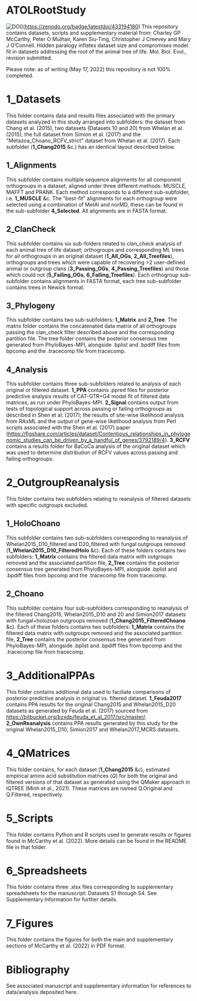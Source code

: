 # ATOLRootStudy
![DOI](https://zenodo.org/badge/433194180.svg)](https://zenodo.org/badge/latestdoi/433194180)
This repository contains datasets, scripts and supplementary material from:
Charley GP McCarthy, Peter O Mulhair, Karen Siu-Ting, Christopher J Creevey and Mary J O’Connell. Hidden paralogy inflates dataset size and compromises model fit in datasets addressing the root of the animal tree of life. Mol. Biol. Evol., revision submitted.

Please note: as of writing (May 17, 2022) this repository is not 100% completed.

# 1_Datasets
This folder contains data and results files associated with the primary datasets analyzed in this study arranged into subfolders: the dataset from Chang et al. (2015), two datasets (Datasets 10 and 20) from Whelan et al. (2015), the full dataset from Simion et al. (2017) and the "Metazoa_Choano_RCFV_strict" dataset from Whelan et al. (2017). Each subfolder (**1_Chang2015** &c.) has an identical layout described below.

## 1_Alignments
This subfolder contains multiple sequence alignments for all component orthogroups in a dataset, aligned under three different methods: MUSCLE, MAFFT and PRANK. Each method corresponds to a different sub-subfolder, i.e. **1_MUSCLE** &c. The "best-fit" alignments for each orthogroup were selected using a combination of MetAl and norMD, these can be found in the sub-subfolder **4_Selected**. All alignments are in FASTA format.

## 2_ClanCheck
This subfolder contains six sub-folders related to clan_check analysis of each animal tree of life dataset; orthogroups and corresponding ML trees for all orthogroups in an original dataset (**1_All_OGs**, **2_All_Treefiles**), orthogroups and trees which were capable of recovering >2 user-defined animal or outgroup clans (**3_Passing_OGs**, **4_Passing_Treefiles**) and those which could not (**5_Failing_OGs**, **6_Failing_Treefiles**). Each orthogroup sub-subfolder contains alignments in FASTA format, each tree sub-subfolder contains trees in Newick format.

## 3_Phylogeny
This subfolder contains two sub-subfolders: **1_Matrix** and **2_Tree**. The matrix folder contains the concatenated data matrix of all orthogroups passing the clan_check filter described above and the corresponding partition file. The tree folder contains the posterior consensus tree generated from PhyloBayes-MPI, alongside .bplist and .bpdiff files from bpcomp and the .tracecomp file from tracecomp.

## 4_Analysis
This subfolder contains three sub-subfolders related to analysis of each original or filtered dataset. **1_PPA** contains .ppred files for posterior predictive analysis results of CAT-GTR+G4 model fit of filtered data matrices, as run under PhyloBayes-MPI. **2_Signal** contains output from tests of topological support across passing or failing orthogroups as described in Shen et al. (2017); the results of site-wise likelihood analysis from RAxML and the output of gene-wise likelihood analysis from Perl scripts associated with the Shen et al. (2017) paper (https://figshare.com/articles/dataset/Contentious_relationships_in_phylogenomic_studies_can_be_driven_by_a_handful_of_genes/3792189/4). **3_RCFV** contains a results folder for BaCoCa analysis of the original dataset which was used to determine distribution of RCFV values across passing and failing orthogroups.

# 2_OutgroupReanalysis
This folder contains two subfolders relating to reanalysis of filtered datasets with specific outgroups excluded.

## 1_HoloChoano
This subfolder contains two sub-subfolders corresponding to reanalysis of Whelan2015_D10_filtered and D20_filtered with fungal outgroups removed (**1_Whelan2015_D10_FilteredHolo** &c). Each of these folders contains two subfolders: **1_Matrix** contains the filtered data matrix with outgroups removed and the associated partition file, **2_Tree** contains the posterior consensus tree generated from PhyloBayes-MPI, alongside .bplist and .bpdiff files from bpcomp and the .tracecomp file from tracecomp.

## 2_Choano
This subfolder contains four sub-subfolders corresponding to reanalysis of the filtered Chang2015, Whelan2015_D10 and 20 and Simion2017 datasets with fungal+holozoan outgroups removed (**1_Chang2015_FilteredChoano** &c). Each of these folders contains two subfolders: **1_Matrix** contains the filtered data matrix with outgroups removed and the associated partition file, **2_Tree** contains the posterior consensus tree generated from PhyloBayes-MPI, alongside .bplist and .bpdiff files from bpcomp and the .tracecomp file from tracecomp.

# 3_AdditionalPPAs
This folder contains additional data used to faciliate comparisons of posterior predictive analysis in original vs. filtered dataset. **1_Feuda2017** contains PPA results for the original Chang2015 and Whelan2015_D20 datasets as generated by Feuda et al. (2017) sourced from https://bitbucket.org/bzxdp/feuda_et_al_2017/src/master/. **2_OwnReanalysis** contains PPA results generated by this study for the original Whelan2015_D10, Simion2017 and Whelan2017_MCRS datasets.

# 4_QMatrices
This folder contains, for each dataset (**1_Chang2015** &c), estimated empirical amino acid substitution matrices (*Q*) for both the original and filtered versions of that dataset as generated using the QMaker approach in IQTREE (Minh et al., 2021). These matrices are named Q.Original and Q.Filtered, respectively.

# 5_Scripts
This folder contains Python and R scripts used to generate results or figures found in McCarthy et al. (2022). More details can be found in the README file in that folder.

# 6_Spreadsheets
This folder contains three .xlsx files corresponding to supplementary spreadsheets for the manuscript: Datasets S1 through S4. See Supplementary Information for further details.

# 7_Figures
This folder contains the figures for both the main and supplementary sections of McCarthy et al. (2022) in PDF format.

# Bibliography
See associated manuscript and supplementary information for references to data/analysis deposited here.

